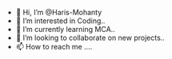 - 👋 Hi, I’m @Haris-Mohanty
- 👀 I’m interested in Coding..
- 🌱 I’m currently learning MCA..
- 💞️ I’m looking to collaborate on new projects..
- 📫 How to reach me ....

<!---
Haris-Mohanty/Haris-Mohanty is a ✨ special ✨ repository because its `README.md` (this file) appears on your GitHub profile.
You can click the Preview link to take a look at your changes.
--->
